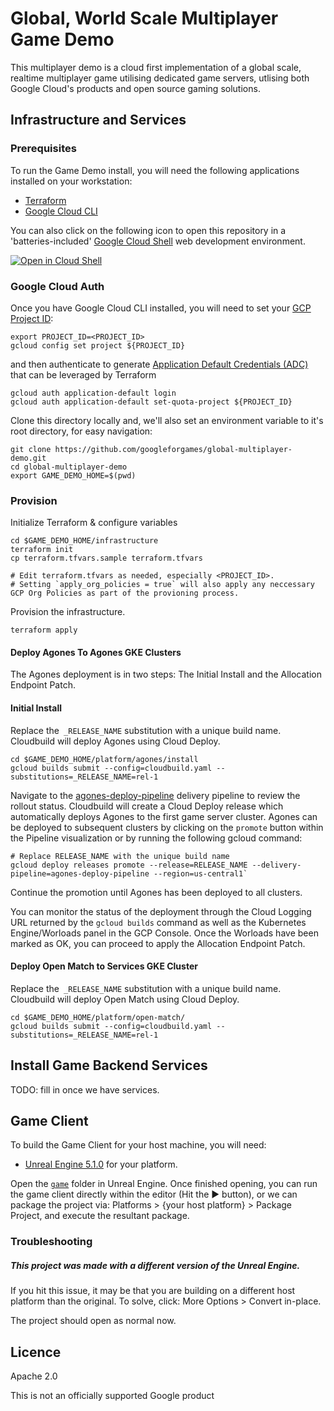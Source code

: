 # Global, World Scale Multiplayer Game Demo

This multiplayer demo is a cloud first implementation of a global scale, realtime multiplayer game utilising
dedicated game servers, utlising both Google Cloud's products and open source gaming solutions.

## Infrastructure and Services

### Prerequisites

To run the Game Demo install, you will need the following applications installed on your workstation:

* [Terraform](https://developer.hashicorp.com/terraform/tutorials/aws-get-started/install-cli)
* [Google Cloud CLI](https://cloud.google.com/sdk/docs/install)

You can also click on the following icon to open this repository in a 'batteries-included' [Google Cloud Shell](https://cloud.google.com/shell) web development environment.

[![Open in Cloud Shell](https://gstatic.com/cloudssh/images/open-btn.svg)](https://ssh.cloud.google.com/cloudshell/editor?cloudshell_git_repo=https%3A%2F%2Fgithub.com%2Fgoogleforgames%2Fglobal-multiplayer-demo.git&cloudshell_git_branch=main&cloudshell_open_in_editor=README.md&cloudshell_workspace=.)

### Google Cloud Auth

Once you have Google Cloud CLI installed, you will need to set your [GCP Project ID](https://support.google.com/googleapi/answer/7014113?hl=en#:~:text=The%20project%20ID%20is%20a,ID%20or%20create%20your%20own.):

```shell
export PROJECT_ID=<PROJECT_ID>
gcloud config set project ${PROJECT_ID}
```

and then authenticate to generate [Application Default Credentials (ADC)](https://cloud.google.com/docs/authentication/application-default-credentials) that can be leveraged by Terraform
```shell
gcloud auth application-default login
gcloud auth application-default set-quota-project ${PROJECT_ID}
```

Clone this directory locally and, we'll also set an environment variable to it's root directory, for easy navigation:

```shell
git clone https://github.com/googleforgames/global-multiplayer-demo.git
cd global-multiplayer-demo
export GAME_DEMO_HOME=$(pwd)
```

### Provision

Initialize Terraform & configure variables

```shell
cd $GAME_DEMO_HOME/infrastructure
terraform init
cp terraform.tfvars.sample terraform.tfvars

# Edit terraform.tfvars as needed, especially <PROJECT_ID>.
# Setting `apply_org_policies = true` will also apply any neccessary GCP Org Policies as part of the provioning process.
```

Provision the infrastructure.

```shell
terraform apply
```

#### Deploy Agones To Agones GKE Clusters

The Agones deployment is in two steps: The Initial Install and the Allocation Endpoint Patch.


#### Initial Install
Replace the` _RELEASE_NAME` substitution with a unique build name. Cloudbuild will deploy Agones using Cloud Deploy.

```shell
cd $GAME_DEMO_HOME/platform/agones/install
gcloud builds submit --config=cloudbuild.yaml --substitutions=_RELEASE_NAME=rel-1
```

Navigate to the [agones-deploy-pipeline](https://console.cloud.google.com/deploy/delivery-pipelines/us-central1/agones-deploy-pipeline) delivery pipeline to review the rollout status. Cloudbuild will create a Cloud Deploy release which automatically deploys Agones to the first game server cluster. Agones can be deployed to subsequent clusters by clicking on the `promote` button within the Pipeline visualization or by running the following gcloud command:

```shell
# Replace RELEASE_NAME with the unique build name
gcloud deploy releases promote --release=RELEASE_NAME --delivery-pipeline=agones-deploy-pipeline --region=us-central1`
```

Continue the promotion until Agones has been deployed to all clusters. 

You can monitor the status of the deployment through the Cloud Logging URL returned by the `gcloud builds` command as well as the Kubernetes Engine/Worloads panel in the GCP Console. Once the Worloads have been marked as OK, you can proceed to apply the Allocation Endpoint Patch.

#### Deploy Open Match to Services GKE Cluster

Replace the` _RELEASE_NAME` substitution with a unique build name. Cloudbuild will deploy Open Match using Cloud Deploy.

```shell
cd $GAME_DEMO_HOME/platform/open-match/
gcloud builds submit --config=cloudbuild.yaml --substitutions=_RELEASE_NAME=rel-1
```

## Install Game Backend Services

TODO: fill in once we have services.

## Game Client

To build the Game Client for your host machine, you will need:

* [Unreal Engine 5.1.0](https://www.unrealengine.com/en-US/download) for your platform.

Open the [`game`](./game) folder in Unreal Engine. Once finished opening, you can run the game client directly within 
the editor (Hit the ▶️ button), or we can package the project via: Platforms > {your host platform} > Package Project,
and execute the resultant package.

### Troubleshooting

##### This project was made with a different version of the Unreal Engine.

If you hit this issue, it may be that you are building on a different host platform than the original. To solve, 
click: More Options > Convert in-place.

The project should open as normal now.

## Licence

Apache 2.0

This is not an officially supported Google product
